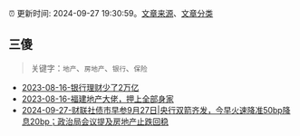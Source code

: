 :alarm_clock: 更新时间: 2024-09-27 19:30:59。[文章来源](/README.md)、[文章分类](/TAGS.md)

## 三傻


> 关键字：`地产`、`房地产`、`银行`、`保险`



- [2023-08-16-银行理财少了2万亿](https://www.aicaijing.com.cn/article/18565) 
- [2023-08-16-福建地产大佬，押上全部身家](https://www.aicaijing.com.cn/article/18567) 
- [2024-09-27-财联社债市早参9月27日|央行双箭齐发，今早火速降准50bp降息20bp；政治局会议提及房地产止跌回稳](https://www.cls.cn/detail/1811155) 
